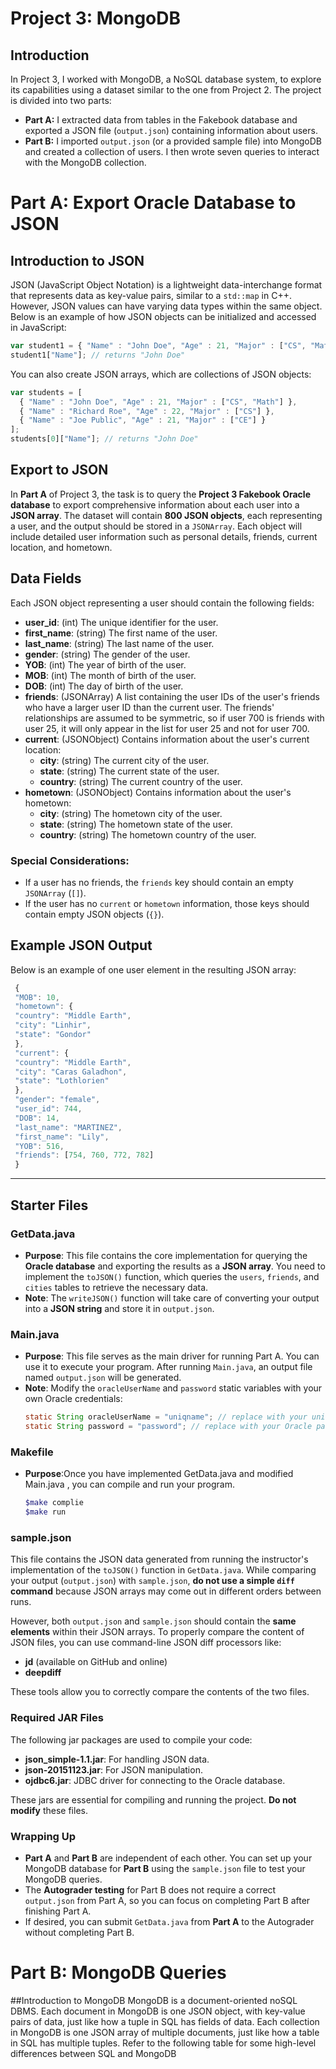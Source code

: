 # Project 3: MongoDB

## Introduction

In Project 3, I worked with MongoDB, a NoSQL database system, to explore its capabilities using a dataset similar to the one from Project 2. The project is divided into two parts:

- **Part A:** I extracted data from tables in the Fakebook database and exported a JSON file (`output.json`) containing information about users.
- **Part B:** I imported `output.json` (or a provided sample file) into MongoDB and created a collection of users. I then wrote seven queries to interact with the MongoDB collection.

# Part A: Export Oracle Database to JSON

## Introduction to JSON

JSON (JavaScript Object Notation) is a lightweight data-interchange format that represents data as key-value pairs, similar to a `std::map` in C++. However, JSON values can have varying data types within the same object. Below is an example of how JSON objects can be initialized and accessed in JavaScript:

```javascript
var student1 = { "Name" : "John Doe", "Age" : 21, "Major" : ["CS", "Math"] }
student1["Name"]; // returns "John Doe"
```
You can also create JSON arrays, which are collections of JSON objects:
```javascript
var students = [
  { "Name" : "John Doe", "Age" : 21, "Major" : ["CS", "Math"] },
  { "Name" : "Richard Roe", "Age" : 22, "Major" : ["CS"] },
  { "Name" : "Joe Public", "Age" : 21, "Major" : ["CE"] }
];
students[0]["Name"]; // returns "John Doe"
```

## Export to JSON

In **Part A** of Project 3, the task is to query the **Project 3 Fakebook Oracle database** to export comprehensive information about each user into a **JSON array**. The dataset will contain **800 JSON objects**, each representing a user, and the output should be stored in a `JSONArray`. Each object will include detailed user information such as personal details, friends, current location, and hometown.

## Data Fields

Each JSON object representing a user should contain the following fields:

- **user_id**: (int) The unique identifier for the user.
- **first_name**: (string) The first name of the user.
- **last_name**: (string) The last name of the user.
- **gender**: (string) The gender of the user.
- **YOB**: (int) The year of birth of the user.
- **MOB**: (int) The month of birth of the user.
- **DOB**: (int) The day of birth of the user.
- **friends**: (JSONArray) A list containing the user IDs of the user's friends who have a larger user ID than the current user. The friends' relationships are assumed to be symmetric, so if user 700 is friends with user 25, it will only appear in the list for user 25 and not for user 700.
- **current**: (JSONObject) Contains information about the user's current location:
  - **city**: (string) The current city of the user.
  - **state**: (string) The current state of the user.
  - **country**: (string) The current country of the user.
- **hometown**: (JSONObject) Contains information about the user's hometown:
  - **city**: (string) The hometown city of the user.
  - **state**: (string) The hometown state of the user.
  - **country**: (string) The hometown country of the user.

### Special Considerations:
- If a user has no friends, the `friends` key should contain an empty `JSONArray` (`[]`).
- If the user has no `current` or `hometown` information, those keys should contain empty JSON objects (`{}`).

## Example JSON Output

Below is an example of one user element in the resulting JSON array:
```javascript
 {
 "MOB": 10,
 "hometown": {
 "country": "Middle Earth",
 "city": "Linhir",
 "state": "Gondor"
 },
 "current": {
 "country": "Middle Earth",
 "city": "Caras Galadhon",
 "state": "Lothlorien"
 },
 "gender": "female",
 "user_id": 744,
 "DOB": 14,
 "last_name": "MARTINEZ",
 "first_name": "Lily",
 "YOB": 516,
 "friends": [754, 760, 772, 782]
 }
```
---
## Starter Files

### GetData.java
- **Purpose**: This file contains the core implementation for querying the **Oracle database** and exporting the results as a **JSON array**. You need to implement the `toJSON()` function, which queries the `users`, `friends`, and `cities` tables to retrieve the necessary data. 
- **Note**: The `writeJSON()` function will take care of converting your output into a **JSON string** and store it in `output.json`.

### Main.java
- **Purpose**: This file serves as the main driver for running Part A. You can use it to execute your program. After running `Main.java`, an output file named `output.json` will be generated. 
- **Note**: Modify the `oracleUserName` and `password` static variables with your own Oracle credentials:
  ```java
  static String oracleUserName = "uniqname"; // replace with your uniqname
  static String password = "password"; // replace with your Oracle password
  ```

### Makefile
- **Purpose**:Once you have implemented GetData.java and modified Main.java , you can compile and run your program.
  ```bash
  $make complie
  $make run
  ```

### sample.json
This file contains the JSON data generated from running the instructor's implementation of the `toJSON()` function in `GetData.java`. While comparing your output (`output.json`) with `sample.json`, **do not use a simple `diff` command** because JSON arrays may come out in different orders between runs. 

However, both `output.json` and `sample.json` should contain the **same elements** within their JSON arrays. To properly compare the content of JSON files, you can use command-line JSON diff processors like:

- **jd** (available on GitHub and online)
- **deepdiff** 

These tools allow you to correctly compare the contents of the two files.

### Required JAR Files
The following jar packages are used to compile your code:

- **json_simple-1.1.jar**: For handling JSON data.
- **json-20151123.jar**: For JSON manipulation.
- **ojdbc6.jar**: JDBC driver for connecting to the Oracle database.

These jars are essential for compiling and running the project. **Do not modify** these files.

### Wrapping Up
- **Part A** and **Part B** are independent of each other. You can set up your MongoDB database for **Part B** using the `sample.json` file to test your MongoDB queries.
- The **Autograder testing** for Part B does not require a correct `output.json` from Part A, so you can focus on completing Part B after finishing Part A.
- If desired, you can submit `GetData.java` from **Part A** to the Autograder without completing Part B.

# Part B: MongoDB Queries
##Introduction to MongoDB
MongoDB is a document-oriented noSQL DBMS. Each document in MongoDB is one JSON object, with key-value pairs of data, just like how a tuple in SQL has fields of data. Each collection in MongoDB is one JSON array of multiple documents, just like how a table in SQL has multiple tuples. Refer to the following table for some high-level differences between SQL and MongoDB
